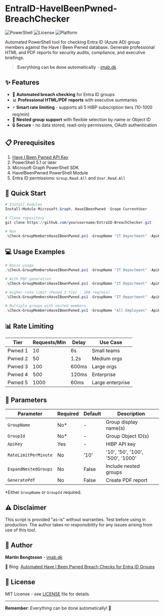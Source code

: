 # EntraID-HaveIBeenPwned-BreachChecker

![PowerShell](https://img.shields.io/badge/PowerShell-5.1%2B-blue)
![License](https://img.shields.io/badge/license-MIT-green)
![Platform](https://img.shields.io/badge/platform-Windows%20%7C%20Linux%20%7C%20macOS-lightgrey)

Automated PowerShell tool for checking Entra ID (Azure AD) group members against the Have I Been Pwned database. Generate professional HTML and PDF reports for security audits, compliance, and executive briefings.

> **Everything can be done automatically** - [imab.dk](https://www.imab.dk)

## ✨ Features

- 🔐 **Automated breach checking** for Entra ID groups
- 📊 **Professional HTML/PDF reports** with executive summaries
- ⚡ **Smart rate limiting** - supports all 5 HIBP subscription tiers (10-1000 req/min)
- 🎯 **Nested group support** with flexible selection by name or Object ID
- 🔒 **Secure** - no data stored, read-only permissions, OAuth authentication

## 📋 Prerequisites

1. [Have I Been Pwned API Key](https://haveibeenpwned.com/API/Key)
2. PowerShell 5.1 or later
3. Microsoft Graph PowerShell SDK
4. HaveIBeenPwned PowerShell Module
5. Entra ID permissions: `Group.Read.All` and `User.Read.All`

## 🚀 Quick Start

```powershell
# Install modules
Install-Module Microsoft.Graph, HaveIBeenPwned -Scope CurrentUser

# Clone repository
git clone https://github.com/yourusername/EntraID-BreachChecker.git

# Run
.\Check-GroupMembersHaveIBeenPwned.ps1 -GroupName "IT Department" -ApiKey "your-api-key"
```

## 💻 Usage Examples

```powershell
# Basic usage
.\Check-GroupMembersHaveIBeenPwned.ps1 -GroupName "IT Department" -ApiKey "your-key"

# With PDF generation
.\Check-GroupMembersHaveIBeenPwned.ps1 -GroupName "IT Department" -ApiKey "your-key" -GeneratePdf

# Higher rate limit (Pwned 3 tier - 100 req/min)
.\Check-GroupMembersHaveIBeenPwned.ps1 -GroupName "IT Department" -ApiKey "your-key" -RateLimitPerMinute '100'

# Multiple groups with nested members
.\Check-GroupMembersHaveIBeenPwned.ps1 -GroupName "All Employees" -ApiKey "your-key" -ExpandNestedGroups
```

## 📊 Rate Limiting

| Tier | Requests/Min | Delay | Use Case |
|------|--------------|-------|----------|
| Pwned 1 | 10 | 6s | Small teams |
| Pwned 2 | 50 | 1.2s | Medium orgs |
| Pwned 3 | 100 | 600ms | Large orgs |
| Pwned 4 | 500 | 120ms | Enterprise |
| Pwned 5 | 1000 | 60ms | Large enterprise |

## 📖 Parameters

| Parameter | Required | Default | Description |
|-----------|----------|---------|-------------|
| `GroupName` | No* | - | Group display name(s) |
| `GroupId` | No* | - | Group Object ID(s) |
| `ApiKey` | Yes | - | HIBP API key |
| `RateLimitPerMinute` | No | '10' | '10', '50', '100', '500', '1000' |
| `ExpandNestedGroups` | No | False | Include nested groups |
| `GeneratePdf` | No | False | Create PDF report |

*Either `GroupName` or `GroupId` required.

## ⚠️ Disclaimer

This script is provided "as-is" without warranties. Test before using in production. The author takes no responsibility for any issues arising from use of this tool.

## 👤 Author

**Martin Bengtsson** - [imab.dk](https://www.imab.dk)

📝 Blog: [Automated Have I Been Pwned Breach Checks for Entra ID Groups](https://www.imab.dk/powershell-script-automated-have-i-been-pwned-breach-checks-for-entra-id-groups/)

## 📄 License

MIT License - see [LICENSE](LICENSE) file for details.

---

**Remember**: Everything can be done automatically! 🚀

